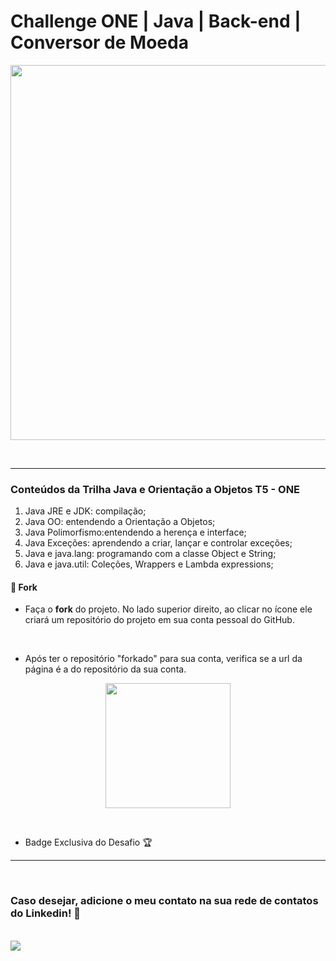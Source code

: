# Challenge ONE | Java | Back-end | Conversor de Moeda

<p align="center" >
     <img width="600" heigth="600" src="https://github.com/anaisateodoro/challenge-02-oracle-one/assets/70113922/48fcbeaa-344f-4119-bdfa-1bc71f7c6897)">
</p></br>

---
### Conteúdos da Trilha Java e Orientação a Objetos T5 - ONE

1. Java JRE e JDK: compilação;
2. Java OO: entendendo a Orientação a Objetos;
3. Java Polimorfismo:entendendo a herença e interface;
4. Java Exceções: aprendendo a criar, lançar e controlar exceções;
5. Java e java.lang: programando com a classe Object e String;
6. Java e java.util: Coleções, Wrappers e Lambda expressions;


#### 🔹 Fork
- Faça o <strong>fork</strong> do projeto. No lado superior direito, ao clicar no ícone ele criará um repositório do projeto em sua conta pessoal do GitHub. </br>

</br>

- Após ter o repositório "forkado" para sua conta, verifica se a url da página é a do repositório da sua conta.

<p align="center" >
     <img width="200" heigth="200" src="https://avatars.githubusercontent.com/u/70113922?v=4">
</p></br>

-  Badge Exclusiva do Desafio 🏆

---

<br>

### Caso desejar, adicione o meu contato na sua rede de contatos do Linkedin! 🏁

<br>
    <a href="https://www.linkedin.com/in/anaisa-mayara-teodoro" target="_blank"><img src="https://img.shields.io/badge/-LinkedIn-%230077B5?style=for-the-badge&logo=linkedin&logoColor=white" target="_blank"></a>    

